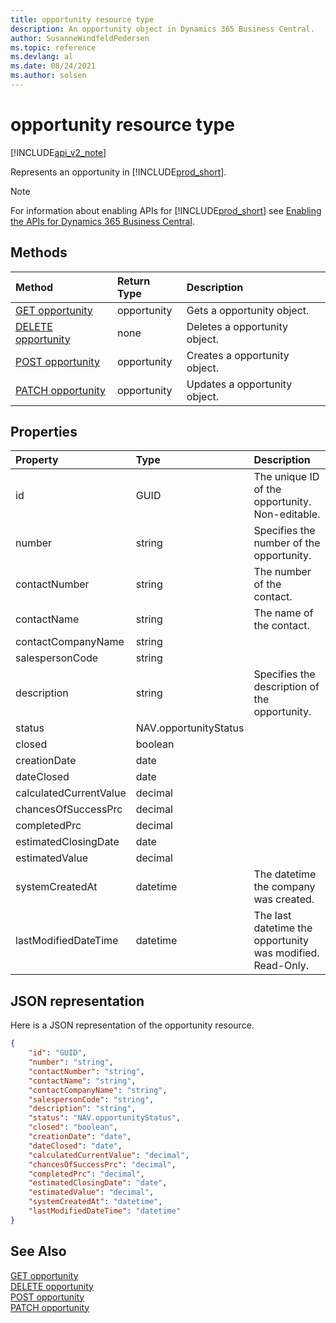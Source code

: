 ```yaml
---
title: opportunity resource type
description: An opportunity object in Dynamics 365 Business Central.
author: SusanneWindfeldPedersen
ms.topic: reference
ms.devlang: al
ms.date: 08/24/2021
ms.author: solsen
---
```


# opportunity resource type

[!INCLUDE[api_v2_note](../../../includes/api_v2_note.md)]

<!-- START>DO_NOT_EDIT -->
<!-- IMPORTANT:Do not edit any of the content between here and the END>DO_NOT_EDIT. -->
Represents an opportunity in [!INCLUDE[prod_short](../../../includes/prod_short.md)].

> [!NOTE]
> For information about enabling APIs for [!INCLUDE[prod_short](../../../includes/prod_short.md)] see [Enabling the APIs for Dynamics 365 Business Central](../enabling-apis-for-dynamics-nav.md).

## Methods

| Method | Return Type|Description |
|:--------------------|:-----------|:-------------------------|
|[GET opportunity](../api/dynamics_opportunity_get.md)|opportunity|Gets a opportunity object.|
|[DELETE opportunity](../api/dynamics_opportunity_delete.md)|none|Deletes a opportunity object.|
|[POST opportunity](../api/dynamics_opportunity_create.md)|opportunity|Creates a opportunity object.|
|[PATCH opportunity](../api/dynamics_opportunity_update.md)|opportunity|Updates a opportunity object.|

## Properties

| Property           | Type   |Description     |
|:-------------------|:-------|:---------------|
|id|GUID|The unique ID of the opportunity. Non-editable.|
|number|string|Specifies the number of the opportunity.|
|contactNumber|string|The number of the contact.|
|contactName|string|The name of the contact.|
|contactCompanyName|string||
|salespersonCode|string||
|description|string|Specifies the description of the opportunity.|
|status|NAV.opportunityStatus||
|closed|boolean||
|creationDate|date||
|dateClosed|date||
|calculatedCurrentValue|decimal||
|chancesOfSuccessPrc|decimal||
|completedPrc|decimal||
|estimatedClosingDate|date||
|estimatedValue|decimal||
|systemCreatedAt|datetime|The datetime the company was created.|
|lastModifiedDateTime|datetime|The last datetime the opportunity was modified. Read-Only.|

## JSON representation

Here is a JSON representation of the opportunity resource.


```json
{
    "id": "GUID",
    "number": "string",
    "contactNumber": "string",
    "contactName": "string",
    "contactCompanyName": "string",
    "salespersonCode": "string",
    "description": "string",
    "status": "NAV.opportunityStatus",
    "closed": "boolean",
    "creationDate": "date",
    "dateClosed": "date",
    "calculatedCurrentValue": "decimal",
    "chancesOfSuccessPrc": "decimal",
    "completedPrc": "decimal",
    "estimatedClosingDate": "date",
    "estimatedValue": "decimal",
    "systemCreatedAt": "datetime",
    "lastModifiedDateTime": "datetime"
}
```
<!-- IMPORTANT: END>DO_NOT_EDIT -->

## See Also
[GET opportunity](../api/dynamics_opportunity_get.md)  
[DELETE opportunity](../api/dynamics_opportunity_delete.md)  
[POST opportunity](../api/dynamics_opportunity_create.md)  
[PATCH opportunity](../api/dynamics_opportunity_update.md)
